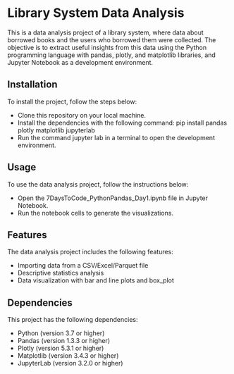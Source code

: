 # Library System Data Analysis

This is a data analysis project of a library system, where data about borrowed books and the users who borrowed them were collected. The objective is to extract useful insights from this data using the Python programming language with pandas, plotly, and matplotlib libraries, and Jupyter Notebook as a development environment.

## Installation
To install the project, follow the steps below:

- Clone this repository on your local machine.
- Install the dependencies with the following command: pip install pandas plotly matplotlib jupyterlab
- Run the command jupyter lab in a terminal to open the development environment.

## Usage
To use the data analysis project, follow the instructions below:

- Open the 7DaysToCode_PythonPandas_Day1.ipynb file in Jupyter Notebook.
- Run the notebook cells to generate the visualizations.

## Features
The data analysis project includes the following features:

- Importing data from a CSV/Excel/Parquet file
- Descriptive statistics analysis
- Data visualization with bar and line plots and box_plot

## Dependencies
This project has the following dependencies:

- Python (version 3.7 or higher)
- Pandas (version 1.3.3 or higher)
- Plotly (version 5.3.1 or higher)
- Matplotlib (version 3.4.3 or higher)
- JupyterLab (version 3.2.0 or higher)


